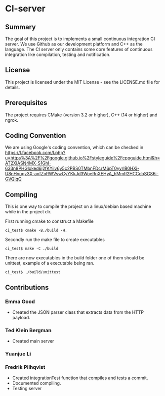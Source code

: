 # CI-server

## Summary
The goal of this project is to implements a small continuous integration CI server. We use Github as our development platform and C++ as the language. The CI server only contains some core features of continuous integration like compilation, testing and notification.

## License
This project is licensed under the MIT License - see the LICENSE.md file for details.

## Prerequisites
The project requires CMake (version 3.2 or higher), C++ (14 or higher) and ngrok.

## Coding Convention
We are using Google's coding convention, which can be checked in <https://l.facebook.com/l.php?u=https%3A%2F%2Fgoogle.github.io%2Fstyleguide%2Fcppguide.html&h=AT2XiASN4MX-S1GhI-633n8PHGloked6j2fKYiiv6y5c2PBS0TMbnFDcrM6pT0yvrIB0HXj-U8nHvuqz3X-aofZoRWVswCyYKkJd3WoeRnXEHyA_hMmR2HCCcbSG86i-GVQIqQ>

## Compiling

This is one way to compile the project on a linux/debian based machine while in the project dir.

First running cmake to construct a Makefile
```
ci_test$ cmake -B./build -H.
```
Secondly run the make file to create executables
```
ci_test$ make -C ./build
```
There are now executables in the build folder one of them should be unittest, example of a executable being ran.
```
ci_test$ ./build/unittest
```

## Contributions

### Emma Good
* Created the JSON parser class that extracts data from the HTTP payload.

### Ted Klein Bergman
* Created main server 

### Yuanjue Li


### Fredrik Pilhqvist
* Created integrationTest function that compiles and tests a commit.
* Documented compiling.
* Testing server